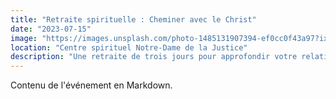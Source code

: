 ```yaml
---
title: "Retraite spirituelle : Cheminer avec le Christ"
date: "2023-07-15"
image: "https://images.unsplash.com/photo-1485131907394-ef0cc0f43a97?ixlib=rb-4.0.3&ixid=M3wxMjA3fDB8MHxwaG90by1wYWdlfHx8fGVufDB8fHx8fA%3D%3D&auto=format&fit=crop&w=1170&q=80"
location: "Centre spirituel Notre-Dame de la Justice"
description: "Une retraite de trois jours pour approfondir votre relation avec le Christ. Méditations guidées, temps de silence et partages en groupe vous aideront à renouveler votre foi."
---
```


Contenu de l'événement en Markdown.
